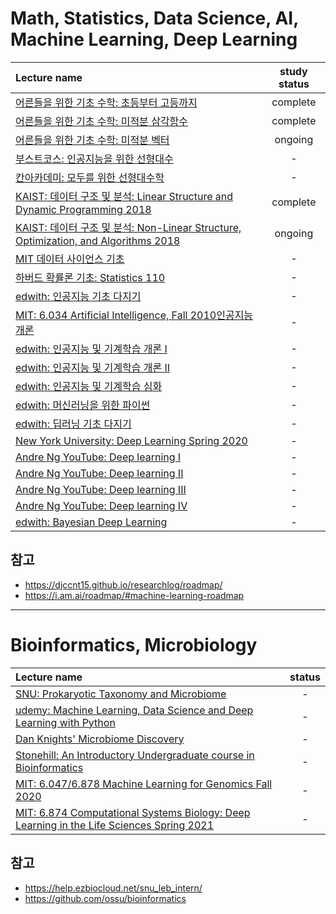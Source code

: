 # Math, Statistics, Data Science, AI, Machine Learning, Deep Learning

|Lecture name|study status | 
|:-|:-:|
|[어른들을 위한 기초 수학: 초등부터 고등까지](https://www.edwith.org/sutudy/home)|complete|
|[어른들을 위한 기초 수학: 미적분 삼각함수](https://www.edwith.org/sutudy2/home)| complete |
|[어른들을 위한 기초 수학: 미적분 벡터](https://www.edwith.org/sutudy03/home)| ongoing |
|[부스트코스: 인공지능을 위한 선형대수](https://www.boostcourse.org/ai251/joinLectures/195088)| - |
|[칸아카데미: 모두를 위한 선형대수학](https://www.boostcourse.org/ai151/home)| - |
|[KAIST: 데이터 구조 및 분석: Linear Structure and Dynamic Programming 2018](https://www.edwith.org/datastructure-2019s/home)|complete| 
|[KAIST: 데이터 구조 및 분석: Non-Linear Structure, Optimization, and Algorithms 2018](https://www.edwith.org/datastructure-2019s2/home)|ongoing|
|[MIT 데이터 사이언스 기초](https://www.boostcourse.org/ds201/home)| - |
|[하버드 확률론 기초: Statistics 110](https://www.boostcourse.org/ai152/home)| - |
|[edwith: 인공지능 기초 다지기](https://www.boostcourse.org/ai100/home)| - |
|[MIT: 6.034 Artificial Intelligence, Fall 2010](https://youtube.com/playlist?list=PLUl4u3cNGP63gFHB6xb-kVBiQHYe_4hSi&si=dQ8sMZqmWMudHkEh)[인공지능 개론](https://www.edwith.org/mitai/joinLectures/21462)| - |
|[edwith: 인공지능 및 기계학습 개론 I](https://www.edwith.org/machinelearning1_17/home)| - |
|[edwith: 인공지능 및 기계학습 개론 II](https://www.edwith.org/machinelearning2__17/home)| - |
|[edwith: 인공지능 및 기계학습 심화](https://www.edwith.org/aiml-adv/home)| - |
|[edwith: 머신러닝을 위한 파이썬](https://www.boostcourse.org/ai222/home)| - |
|[edwith: 딥러닝 기초 다지기](https://www.boostcourse.org/ai111/home)| - |
|[New York University: Deep Learning Spring 2020](https://atcold.github.io/NYU-DLSP20/ko/)| - |
|[Andre Ng YouTube: Deep learning I](https://www.boostcourse.org/ai215/home)| - |
|[Andre Ng YouTube: Deep learning II](https://www.boostcourse.org/ai216/home)| - |
|[Andre Ng YouTube: Deep learning III](https://www.boostcourse.org/ai217/home)| - |
|[Andre Ng YouTube: Deep learning IV](https://www.boostcourse.org/ai218/home)| - |
|[edwith: Bayesian Deep Learning](https://www.edwith.org/bayesiandeeplearning/home)| - |

## 참고
- https://djccnt15.github.io/researchlog/roadmap/
- https://i.am.ai/roadmap/#machine-learning-roadmap
---
# Bioinformatics, Microbiology
|Lecture name|status|
|:-|:-:|
|[SNU: Prokaryotic Taxonomy and Microbiome](https://help.ezbiocloud.net/course-prokaryotic-taxonomy-microbiome/)| - |
|[udemy: Machine Learning, Data Science and Deep Learning with Python](https://www.udemy.com/data-science-and-machine-learning-with-python-hands-on/)| - |
|[Dan Knights' Microbiome Discovery](https://www.youtube.com/playlist?list=PLOPiWVjg6aTzsA53N19YqJQeZpSCH9QPc)| - |
|[Stonehill: An Introductory Undergraduate course in Bioinformatics](https://rsh249.github.io/bioinformatics/)| - |
|[MIT: 6.047/6.878 Machine Learning for Genomics Fall 2020](https://youtube.com/playlist?list=PLypiXJdtIca6dEYlNoZJwBaz__CdsaoKJ&si=Fmb5rexc6L9Ra376)| - |
|[MIT: 6.874 Computational Systems Biology: Deep Learning in the Life Sciences Spring 2021](https://mit6874.github.io/)| - |

## 참고
- https://help.ezbiocloud.net/snu_leb_intern/
- https://github.com/ossu/bioinformatics